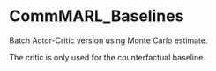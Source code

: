 # CommMARL_Baselines
 
Batch Actor-Critic version using Monte Carlo estimate.

The critic is only used for the counterfactual baseline.
